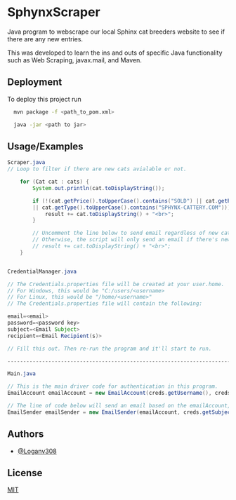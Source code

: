 
# SphynxScraper

Java program to webscrape our local Sphinx cat breeders website to see if there are any new entries.

This was developed to learn the ins and outs of specific Java functionality such as Web Scraping, javax.mail, and Maven. 






## Deployment

To deploy this project run

```bash
  mvn package -f <path_to_pom.xml>

  java -jar <path to jar>
```


## Usage/Examples

```java
Scraper.java
// Loop to filter if there are new cats avialable or not. 

    for (Cat cat : cats) {
        System.out.println(cat.toDisplayString());

        if (!(cat.getPrice().toUpperCase().contains("SOLD") || cat.getPrice().toUpperCase().contains("NOT FOR")
        || cat.getType().toUpperCase().contains("SPHYNX-CATTERY.COM"))) {
            result += cat.toDisplayString() + "<br>";
        }

        // Uncomment the line below to send email regardless of new cats or not. 
        // Otherwise, the script will only send an email if there's new cats. 
        // result += cat.toDisplayString() + "<br>";
    }

```
``` java

CredentialManager.java

// The Credentials.properties file will be created at your user.home.
// For Windows, this would be "C:/users/<username>
// For Linux, this would be "/home/<username>"
// The Credentials.properties file will contain the following:

email=<email>
password=<password key>
subject=<Email Subject> 
recipient=<Email Recipient(s)>

// Fill this out. Then re-run the program and it'll start to run.

------------------------------------------------------------------------------------------------------------------------

Main.java

// This is the main driver code for authentication in this program. 
EmailAccount emailAccount = new EmailAccount(creds.getUsername(), creds.getPassword());

// The line of code below will send an email based on the emailAccount, subject, and recipient. 
EmailSender emailSender = new EmailSender(emailAccount, creds.getSubject(), creds.getRecipient());

```


## Authors

- [@Loganv308](https://github.com/Loganv308)


## License

[MIT](https://choosealicense.com/licenses/mit/)

